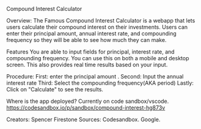 Compound Interest Calculator

Overview:
The Famous Compound Interest Calculator is a webapp that lets users calculate their compound interest on their investments. Users can enter their principal amount, annual interest rate, and compounding frequency so they will be able to see how much they can make. 

Features
You are able to input fields for principal, interest rate, and compounding frequency.
You can use this on both a mobile and desktop screen.
This also provides real time results based on your input.

Procedure:
First: enter the principal amount .
Second: Input the annual interest rate
Third: Select the compounding frequency(AKA period)
Lastly: Click on "Calculate" to see the results.

Where is the app deployed? Currently on code sandbox/vscode.
https://codesandbox.io/p/sandbox/compound-interest-hg873v



Creators: Spencer Firestone
Sources: Codesandbox. Google.




